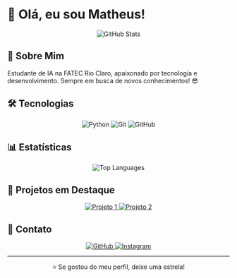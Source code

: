 # 👋 Olá, eu sou Matheus!

<div align="center">
  <img src="https://github-readme-stats.vercel.app/api?username=Matheus-Henrique-D&theme=dark&show_icons=true&icon_color=30A3DC&title_color=E94D5F&text_color=FFF" alt="GitHub Stats" />
</div>

## 🎯 Sobre Mim

Estudante de IA na FATEC Rio Claro, apaixonado por tecnologia e desenvolvimento. Sempre em busca de novos conhecimentos! 😎

## 🛠️ Tecnologias

<div align="center">
  <img src="https://img.shields.io/badge/Python-3670A0?style=for-the-badge&logo=python&logoColor=ffdd54" alt="Python" />
  <img src="https://img.shields.io/badge/Git-F05032?style=for-the-badge&logo=git&logoColor=white" alt="Git" />
  <img src="https://img.shields.io/badge/GitHub-100000?style=for-the-badge&logo=github&logoColor=white" alt="GitHub" />
</div>

## 📊 Estatísticas

<div align="center">
  <img src="https://github-readme-stats.vercel.app/api/top-langs/?username=Matheus-Henrique-D&layout=compact&theme=dark&hide_border=true" alt="Top Languages" />
</div>

## 🚀 Projetos em Destaque

<div align="center">
  <a href="https://github.com/Matheus-Henrique-D/SentinelaAI" target="_blank">
    <img src="https://github-readme-stats.vercel.app/api/pin/?username=Matheus-Henrique-D&repo=SentinelaAI&theme=dark&hide_border=true" alt="Projeto 1" />
  </a>
  <a href="https://github.com/Matheus-Henrique-D/Fatec-atividades---2025" target="_blank">
    <img src="https://github-readme-stats.vercel.app/api/pin/?username=Matheus-Henrique-D&repo=Fatec-atividades---2025&theme=dark&hide_border=true" alt="Projeto 2" />
  </a>
</div>



## 🔗 Contato

<div align="center">
  <a href="https://github.com/Matheus-Henrique-D" target="_blank">
    <img src="https://img.shields.io/badge/GitHub-100000?style=for-the-badge&logo=github&logoColor=white" alt="GitHub" />
  </a>
  <a href="https://www.instagram.com/theu.sdomingos/" target="_blank">
    <img src="https://img.shields.io/badge/-Instagram-%23E4405F?style=for-the-badge&logo=instagram&logoColor=white" alt="Instagram" />
  </a>
</div>

---

<div align="center">
  <p>⭐ Se gostou do meu perfil, deixe uma estrela!</p>
</div> 
